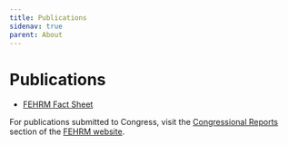 ```yaml
---
title: Publications
sidenav: true
parent: About
---
```

# Publications

* [FEHRM Fact Sheet](images/fehrm-fact-sheet.pdf)

For publications submitted to Congress, visit the [Congressional Reports](/congressional-reports) section of the [FEHRM website](www.FEHRM.gov).